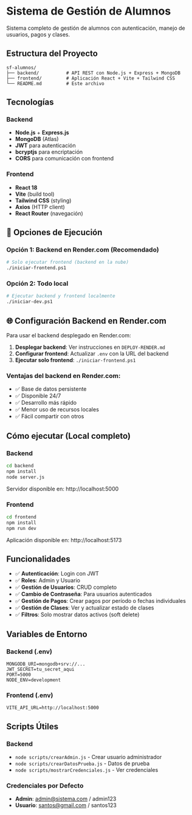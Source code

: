 # Sistema de Gestión de Alumnos

Sistema completo de gestión de alumnos con autenticación, manejo de usuarios, pagos y clases.

## Estructura del Proyecto

```
sf-alumnos/
├── backend/          # API REST con Node.js + Express + MongoDB
├── frontend/         # Aplicación React + Vite + Tailwind CSS
└── README.md         # Este archivo
```

## Tecnologías

### Backend
- **Node.js** + **Express.js**
- **MongoDB** (Atlas)
- **JWT** para autenticación
- **bcryptjs** para encriptación
- **CORS** para comunicación con frontend

### Frontend
- **React 18**
- **Vite** (build tool)
- **Tailwind CSS** (styling)
- **Axios** (HTTP client)
- **React Router** (navegación)

## 🚀 Opciones de Ejecución

### Opción 1: Backend en Render.com (Recomendado) 
```bash
# Solo ejecutar frontend (backend en la nube)
./iniciar-frontend.ps1
```

### Opción 2: Todo local
```bash
# Ejecutar backend y frontend localmente
./iniciar-dev.ps1
```

## 🌐 Configuración Backend en Render.com

Para usar el backend desplegado en Render.com:

1. **Desplegar backend**: Ver instrucciones en `DEPLOY-RENDER.md`
2. **Configurar frontend**: Actualizar `.env` con la URL del backend
3. **Ejecutar solo frontend**: `./iniciar-frontend.ps1`

### Ventajas del backend en Render.com:
- ✅ Base de datos persistente
- ✅ Disponible 24/7
- ✅ Desarrollo más rápido
- ✅ Menor uso de recursos locales
- ✅ Fácil compartir con otros

## Cómo ejecutar (Local completo)

### Backend
```bash
cd backend
npm install
node server.js
```
Servidor disponible en: http://localhost:5000

### Frontend
```bash
cd frontend
npm install
npm run dev
```
Aplicación disponible en: http://localhost:5173

## Funcionalidades

- ✅ **Autenticación**: Login con JWT
- ✅ **Roles**: Admin y Usuario
- ✅ **Gestión de Usuarios**: CRUD completo
- ✅ **Cambio de Contraseña**: Para usuarios autenticados
- ✅ **Gestión de Pagos**: Crear pagos por período o fechas individuales
- ✅ **Gestión de Clases**: Ver y actualizar estado de clases
- ✅ **Filtros**: Solo mostrar datos activos (soft delete)

## Variables de Entorno

### Backend (.env)
```
MONGODB_URI=mongodb+srv://...
JWT_SECRET=tu_secret_aqui
PORT=5000
NODE_ENV=development
```

### Frontend (.env)
```
VITE_API_URL=http://localhost:5000
```

## Scripts Útiles

### Backend
- `node scripts/crearAdmin.js` - Crear usuario administrador
- `node scripts/crearDatosPrueba.js` - Datos de prueba
- `node scripts/mostrarCredenciales.js` - Ver credenciales

### Credenciales por Defecto
- **Admin**: admin@sistema.com / admin123
- **Usuario**: santos@gmail.com / santos123
